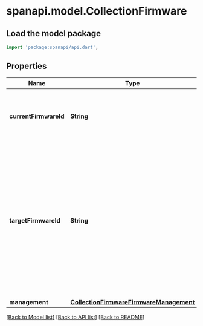 # spanapi.model.CollectionFirmware

## Load the model package
```dart
import 'package:spanapi/api.dart';
```

## Properties
Name | Type | Description | Notes
------------ | ------------- | ------------- | -------------
**currentFirmwareId** | **String** | The current firmware is the firmware that the devices are currently using. | [optional] 
**targetFirmwareId** | **String** | The target firmware is set to the desired firmware image for the devices in this collection. If the management is set to \"device\" this will only be used if the target firmware isn't set on the device itself. | [optional] 
**management** | [**CollectionFirmwareFirmwareManagement**](CollectionFirmwareFirmwareManagement.md) |  | [optional] 

[[Back to Model list]](../README.md#documentation-for-models) [[Back to API list]](../README.md#documentation-for-api-endpoints) [[Back to README]](../README.md)


